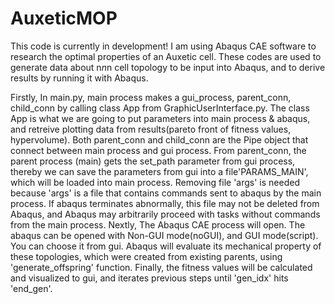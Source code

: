 # AuxeticMOP
This code is currently in development!
I am using Abaqus CAE software to research the optimal properties of an Auxetic cell.
These codes are used to generate data about n*n*n cell topology to be input into Abaqus, and to derive results by running it with Abaqus.

Firstly, In main.py, main process makes a gui_process, parent_conn, child_conn by calling class App from GraphicUserInterface.py.
The class App is what we are going to put parameters into main process & abaqus, and retreive plotting data from results(pareto front of fitness values, hypervolume).
Both parent_conn and child_conn are the Pipe object that connect between main process and gui process.
From parent_conn, the parent process (main) gets the set_path parameter from gui process, thereby we can save the parameters from gui into a file'PARAMS_MAIN', which will be loaded into main process.
Removing file 'args' is needed because 'args' is a file that contains commands sent to abaqus by the main process. 
If abaqus terminates abnormally, this file may not be deleted from Abaqus, and Abaqus may arbitrarily proceed with tasks without commands from the main process.
Nextly, The Abaqus CAE process will open. The abaqus can be opened with Non-GUI mode(noGUI), and GUI mode(script). You can choose it from gui.
Abaqus will evaluate its mechanical property of these topologies, which were created from existing parents, using 'generate_offspring' function.
Finally, the fitness values will be calculated and visualized to gui, and iterates previous steps until 'gen_idx' hits 'end_gen'.
